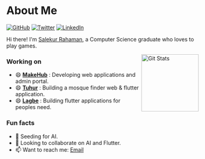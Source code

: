 # About Me

[![GitHub](https://img.shields.io/badge/GitHub-%40SalekurPolas-brightgreen)](https://github.com/SalekurPolas)
[![Twitter](https://img.shields.io/badge/Twitter-%40SalekurPolas-%2300acee)](https://twitter.com/SalekurPolas)
[![LinkedIn](https://img.shields.io/badge/LinkedIn-%40SalekurPolas-%230072b1)](https://www.linkedin.com/in/SalekurPolas)

Hi there! I'm [Salekur Rahaman](https://github.com/SalekurPolas), a Computer Science graduate who loves to play games.

<a href="https://github.com/SalekurPolas"><img alt="Git Stats" src="https://github-readme-stats.vercel.app/api?username=SalekurPolas&show_icons=true" align="right" height="150" /></a>

### Working on
- 😄 **[MakeHub](https://www.makehub.com.bd)** : Developing web applications and admin portal.
- 😄 **[Tuhur](https://www.tuhur.org)** : Building a mosque finder web & flutter application.
- 😄 **[Lagbe](https://www.lagbe.dev)** : Building flutter applications for peoples need.

### Fun facts
- 🌱 Seeding for AI.
- 👯 Looking to collaborate on AI and Flutter.
- 📫 Want to reach me: [Email](mailto:salekur9@gmail.com)
